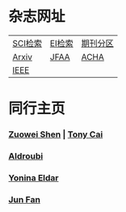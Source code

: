 # 杂志网址
<table>
<tr>
  <td> <a href="https://www.webofknowledge.com">SCI检索</a></td>
  <td><a href="http://www.engineeringvillage.com">EI检索</a></td>
  <td><a href="http://202.113.68.3/lib/Sub.html#!Module/Resource/Type/Show/ColumnId/f3813a70-3119-43a0-8528-7d1e476937e6/ItemId/8bd11b0a-927e-4739-a642-56e1274a97c6">期刊分区</a></td>
</tr>
<tr>
  <td><a href="https://arxiv.org/">Arxiv</a></td>
  <td><a href="https://www.springer.com/journal/41">JFAA</a></td>
  <td><a href="https://www.sciencedirect.com/journal/applied-and-computational-harmonic-analysis">ACHA</a> </td>
</tr>
  <tr>
  <td><a href="http://ieeexplore.ieee.org/">IEEE</a></td>
  <td></td>
  <td></td>
</tr> 
</table>

# 同行主页
### <a href="https://blog.nus.edu.sg/matzuows/">Zuowei Shen</a> | <a href="http://www-stat.wharton.upenn.edu/~tcai/"> Tony Cai</a>
### <a href="https://as.vanderbilt.edu/math/bio/?who=akram-aldroubi">Aldroubi</a>
### <a href="https://webee.technion.ac.il/Sites/People/YoninaEldar/index.php">Yonina Eldar</a>
### <a href="http://www.math.hkbu.edu.hk/~junfan/">Jun Fan</a>

